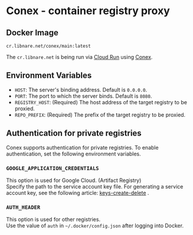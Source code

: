 # Conex - container registry proxy

## Docker Image
```
cr.libnare.net/conex/main:latest
```
The `cr.libnare.net` is being run via [Cloud Run](https://cloud.google.com/run) using [Conex](https://github.com/libnare/conex).

## Environment Variables
- `HOST`: The server's binding address. Default is `0.0.0.0`.
- `PORT`: The port to which the server binds. Default is `8080`.
- `REGISTRY_HOST`: (Required) The host address of the target registry to be proxied.
- `REPO_PREFIX`: (Required) The prefix of the target registry to be proxied.

## Authentication for private registries
Conex supports authentication for private registries. To enable authentication, set the following environment variables.

### `GOOGLE_APPLICATION_CREDENTIALS`
This option is used for Google Cloud. (Artifact Registry)<br>
Specify the path to the service account key file. For generating a service account key, see the following article: [keys-create-delete](https://cloud.google.com/iam/docs/keys-create-delete#iam-service-account-keys-create-console)
.
### `AUTH_HEADER`
This option is used for other registries.<br>
Use the value of `auth` in `~/.docker/config.json` after logging into Docker.
